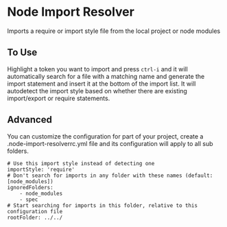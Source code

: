 # Node Import Resolver

Imports a require or import style file from the local project or node modules

## To Use
Highlight a token you want to import and press `ctrl-i` and it will automatically search for a file with a matching name and generate the import statement and insert it at the bottom of the import list. It will autodetect the import style based on whether there are existing import/export or require statements.

## Advanced
You can customize the configuration for part of your project, create a .node-import-resolverrc.yml file and its configuration will apply to all sub folders.
```
# Use this import style instead of detecting one
importStyle: 'require'
# Don't search for imports in any folder with these names (default: [node_modules])
ignoredFolders:
    - node_modules
    - spec
# Start searching for imports in this folder, relative to this configuration file
rootFolder: ../../
```
